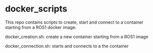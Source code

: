 # docker_scripts
This repo contains scripts to create, start and connect to a container starting from a ROS1 docker image.

docker_creation.sh: create a new container starting from a ROS1 image

docker_connection.sh: starts and connects to a the container
